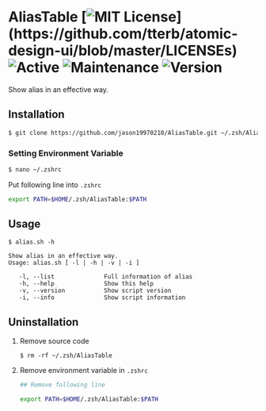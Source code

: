 AliasTable [![MIT License](https://img.shields.io/apm/l/atomic-design-ui.svg?)](https://github.com/tterb/atomic-design-ui/blob/master/LICENSEs)
![Active](http://img.shields.io/badge/Status-Active-green.svg)
![Maintenance](https://img.shields.io/badge/Maintained%3F-yes-green.svg)
![Version](https://img.shields.io/badge/version-1.0-green.svg)
===

Show alias in an effective way.

## Installation
```zsh
$ git clone https://github.com/jason19970210/AliasTable.git ~/.zsh/AliasTable
```

### Setting Environment Variable
```zsh
$ nano ~/.zshrc
```

Put following line into `.zshrc`
```zsh
export PATH=$HOME/.zsh/AliasTable:$PATH
```

## Usage
```
$ alias.sh -h

Show alias in an effective way.
Usage: alias.sh [ -l | -h | -v | -i ]

   -l, --list              Full information of alias
   -h, --help              Show this help
   -v, --version           Show script version
   -i, --info              Show script information

```

## Uninstallation
1. Remove source code
    ```
    $ rm -rf ~/.zsh/AliasTable
    ```
2. Remove environment variable in `.zshrc`
    ```sh
    ## Remove following line 

    export PATH=$HOME/.zsh/AliasTable:$PATH
    ```
